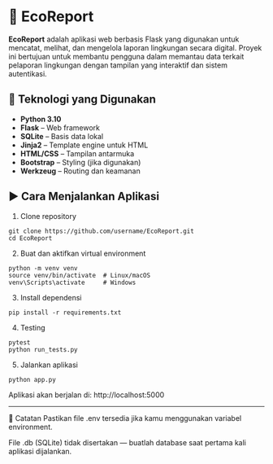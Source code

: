 # 🌱 EcoReport

**EcoReport** adalah aplikasi web berbasis Flask yang digunakan untuk mencatat, melihat, dan mengelola laporan lingkungan secara digital. Proyek ini bertujuan untuk membantu pengguna dalam memantau data terkait pelaporan lingkungan dengan tampilan yang interaktif dan sistem autentikasi.

## 🔧 Teknologi yang Digunakan

- **Python 3.10**
- **Flask** – Web framework
- **SQLite** – Basis data lokal
- **Jinja2** – Template engine untuk HTML
- **HTML/CSS** – Tampilan antarmuka
- **Bootstrap** – Styling (jika digunakan)
- **Werkzeug** – Routing dan keamanan

## ▶️ Cara Menjalankan Aplikasi
1. Clone repository
```plaintext
git clone https://github.com/username/EcoReport.git
cd EcoReport
```

2. Buat dan aktifkan virtual environment
```plaintext
python -m venv venv
source venv/bin/activate  # Linux/macOS
venv\Scripts\activate     # Windows
```

3. Install dependensi
```plaintext
pip install -r requirements.txt
```

4. Testing
```plaintext
pytest
python run_tests.py 
```

5. Jalankan aplikasi
```plaintext
python app.py
```
Aplikasi akan berjalan di: http://localhost:5000

----

📌 Catatan
Pastikan file .env tersedia jika kamu menggunakan variabel environment.

File .db (SQLite) tidak disertakan — buatlah database saat pertama kali aplikasi dijalankan.
